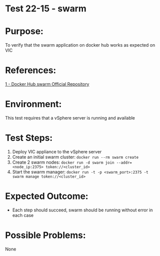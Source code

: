 Test 22-15 - swarm
=======

# Purpose:
To verify that the swarm application on docker hub works as expected on VIC

# References:
[1 - Docker Hub swarm Official Repository](https://hub.docker.com/_/wordpress/)

# Environment:
This test requires that a vSphere server is running and available

# Test Steps:
1. Deploy VIC appliance to the vSphere server
2. Create an initial swarm cluster:
`docker run --rm swarm create`
3. Create 2 swarm nodes:
`docker run -d swarm join --addr=<node_ip:2375> token://<cluster_id>`
4. Start the swarm manager:
`docker run -t -p <swarm_port>:2375 -t swarm manage token://<cluster_id>`

# Expected Outcome:
* Each step should succeed, swarm should be running without error in each case

# Possible Problems:
None
